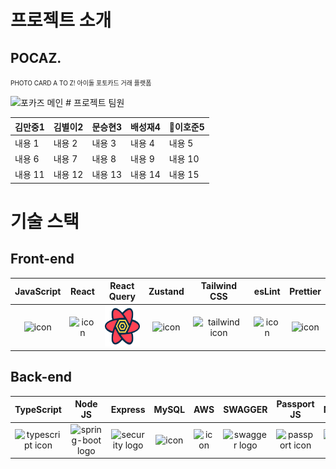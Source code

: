 # 프로젝트 소개
## POCAZ. <br/> 
<span style="font-size:10px">PHOTO CARD A TO Z! 아이돌 포토카드 거래 플랫폼</span>


<img src="https://img1.daumcdn.net/thumb/R1280x0/?scode=mtistory2&fname=https%3A%2F%2Fk.kakaocdn.net%2Fdn%2FwE3lC%2FbtrRpDSVRYY%2FRpwnF1jnYPOh43UR0oUYJK%2Fimg.png" alt="포카즈 메인" />
# 프로젝트 팀원

|김만중1|김별이2|문승현3|배성재4| 🧸이호준5|
|---|---|---|---|---|
|내용 1|내용 2|내용 3|내용 4|내용 5|
|내용 6|내용 7|내용 8|내용 9|내용 10|
|내용 11|내용 12|내용 13|내용 14|내용 15|



# 기술 스택
## Front-end
| JavaScript | React | React<br>Query | Zustand | Tailwind<br/>CSS | esLint | Prettier |
| :---: | :---: | :---: | :---: | :---: | :---: | :---: |
| <img src="https://media.tenor.com/TReUojNlZ6wAAAAi/js-javascript.gif" alt="icon" width="65" height="65" /> | <img src="https://techstack-generator.vercel.app/react-icon.svg" alt="icon" width="65" height="65" /> | <img alt="react-query icon" src="https://raw.githubusercontent.com/TanStack/query/9511933f258b9f87f000938d1583e2b301e3d912/media/emblem-light.svg" width="65" height="65" /> | <img src="https://img1.daumcdn.net/thumb/R1280x0/?scode=mtistory2&fname=https%3A%2F%2Fk.kakaocdn.net%2Fdn%2FztCpz%2FbtrRmTpHPx7%2F7JVKeDV3vQSN5nfk2LvDU0%2Fimg.png" alt="icon" width="65" height="65" /> | <img src="https://upload.wikimedia.org/wikipedia/commons/thumb/d/d5/Tailwind_CSS_Logo.svg/1200px-Tailwind_CSS_Logo.svg.png?20211001194333" alt="tailwind icon" width="60" height="60" /> | <img src="https://techstack-generator.vercel.app/eslint-icon.svg" alt="icon" width="65" height="65" /> | <img src="https://techstack-generator.vercel.app/prettier-icon.svg" alt="icon" width="65" height="65" /> |


## Back-end
| TypeScript | Node<br/>JS | Express | MySQL | AWS | SWAGGER | Passport<br/>JS | NGiNX | PM2 |
| :---: | :---: | :---: | :---: | :---: |:---: |:---: |:---: |:---: | 
| <img src="https://techstack-generator.vercel.app/ts-icon.svg" alt="typescript icon" width="65" height="65" /> | <img alt="spring-boot logo" src="https://t1.daumcdn.net/cfile/tistory/27034D4F58E660F616" width="65" height="65" >| <img alt="security logo" src="https://www.nextontop.com/assets/img/services/web/expressjs.svg" height="65" width="65" > | <img src="https://techstack-generator.vercel.app/mysql-icon.svg" alt="icon" width="65" height="65" /> |<img src="https://techstack-generator.vercel.app/aws-icon.svg" alt="icon" width="65" height="65" /> | <img src="https://cdn.discordapp.com/attachments/1005416392096497664/1042431974440194109/unknown.png" alt="swagger logo" width="65" height="65" /> | <img src="https://image.emojipng.com/682/6167682.jpg" alt="passport icon" width="65" height="65" /> | <img src="https://w7.pngwing.com/pngs/816/934/png-transparent-nginx-hd-logo-thumbnail.png"  alt="nginx icon" width="65" height="65" /> | <img src="https://raw.githubusercontent.com/gilbarbara/logos/9c6e5e9ef3c297da414a4809ae9f0f56a6384e91/logos/pm2-icon.svg"  alt="nginx icon" width="65" height="65" /> 
